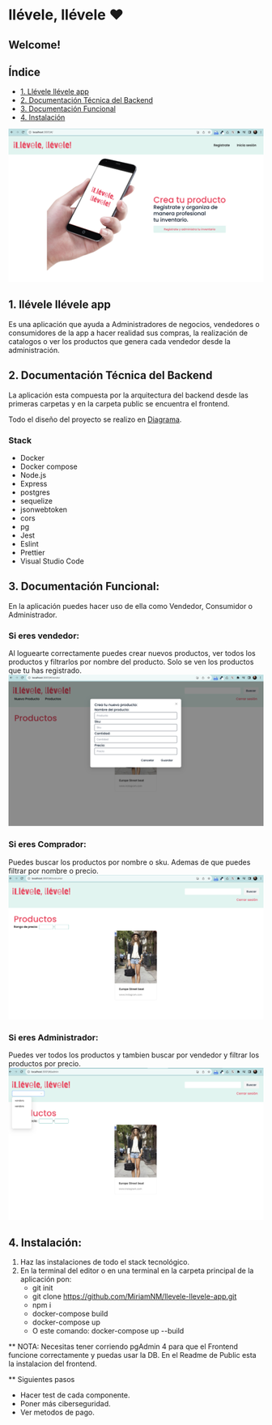 # llévele, llévele ♥︎

## Welcome!

## Índice

* [1. Llévele llévele app](#1-Llévele-llévele-app)
* [2. Documentación Técnica del Backend](#2-Documentación-Técnica-del-Backend)
* [3. Documentación Funcional](#3-Documentación-Funcional)
* [4. Instalación](#4-Instalación)

![llevele-llevele](https://raw.githubusercontent.com/MiriamNM/llevele-llevele-app/main/public/src/Assets/llevele.png)

## 1. llévele llévele app
Es una aplicación que ayuda a Administradores de negocios, vendedores o consumidores de la app a hacer realidad sus compras, la realización de catalogos o ver los productos que genera cada vendedor desde la administración. 


## 2. Documentación Técnica del Backend
La aplicación esta compuesta por la arquitectura del backend desde las primeras carpetas y en la carpeta public se encuentra el frontend. 

Todo el diseño del proyecto se realizo en [Diagrama](https://raw.githubusercontent.com/MiriamNM/llevele-llevele-app/main/public/src/Assets/diagrama.png). 

### Stack
- Docker
- Docker compose
- Node.js
- Express
- postgres
- sequelize
- jsonwebtoken
- cors
- pg
- Jest
- Eslint
- Prettier
- Visual Studio Code

## 3. Documentación Funcional:
En la aplicación puedes hacer uso de ella como Vendedor, Consumidor o Administrador. 

### Si eres vendedor:
Al loguearte correctamente puedes crear nuevos productos, ver todos los productos y filtrarlos por nombre del producto.
Solo se ven los productos que tu has registrado.
![AppVendor](https://raw.githubusercontent.com/MiriamNM/llevele-llevele-app/main/public/src/Assets/AppVendor.png)

### Si eres Comprador:
Puedes buscar los productos por nombre o sku. Ademas de que puedes filtrar por nombre o precio.
![AppCustomer](https://raw.githubusercontent.com/MiriamNM/llevele-llevele-app/main/public/src/Assets/AppCustomer.png)

### Si eres Administrador:
Puedes ver todos los productos y tambien buscar por vendedor y filtrar los productos por precio. 
![AppAdmin](https://raw.githubusercontent.com/MiriamNM/llevele-llevele-app/main/public/src/Assets/AppAdmin.png)

## 4. Instalación:
1. Haz las instalaciones de todo el stack tecnológico.
2.  En la terminal del editor o en una terminal en la carpeta principal de la aplicación pon:
    - git init
    - git clone https://github.com/MiriamNM/llevele-llevele-app.git
    - npm i
    - docker-compose build 
    - docker-compose up 
    - O este comando: docker-compose up --build

** NOTA: Necesitas tener corriendo pgAdmin 4 para que el Frontend funcione correctamente y puedas usar la DB. En el Readme de Public esta la instalacion del frontend.

** Siguientes pasos
- Hacer test de cada componente.
- Poner más ciberseguridad.
- Ver metodos de pago. 
